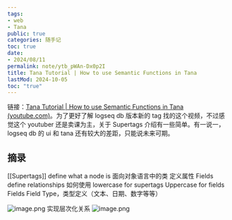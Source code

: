 ```yaml
---
tags:
- web
- Tana
public: true
categories: 随手记
toc: true
date:
- 2024/08/11
permalink: note/ytb_pWAn-Dx0p2I
title: Tana Tutorial | How to use Semantic Functions in Tana
lastMod: 2024-10-05
toc: "true"
---
```


链接：[Tana Tutorial | How to use Semantic Functions in Tana (youtube.com)](https://www.youtube.com/watch?v=pWAn-Dx0p2I)。为了更好了解 logseq db 版本新的 tag 找的这个视频，不过感觉这个 youtuber 还是卖课为主，关于 Supertags 介绍有一些简单。有一说一，logseq db 的 ui 和 tana 还有较大的差距，只能说未来可期。
<!--more-->
## 摘录
[[Supertags]] define what a node is
面向对象语言中的类
定义属性
Fields define relationships
如何使用
lowercase for supertags
Uppercase for fields
Fields
Field Type，类型定义（文本、日期、数字等等）

![image.png](/assets/image_1723390264359_0.png)
实现层次化关系
![image.png](/assets/image_1723390522219_0.png)
